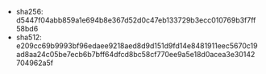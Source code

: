 - sha256: d5447f04abb859a1e694b8e367d52d0c47eb133729b3ecc010769b3f7ff58bd6
- sha512: e209cc69b9993bf96edaee9218aed8d9d151d9fd14e8481911eec5670c19ad8aa24c05be7ecb6b7bff64dfcd8bc58cf770ee9a5e18d0acea3e30142704962a5f